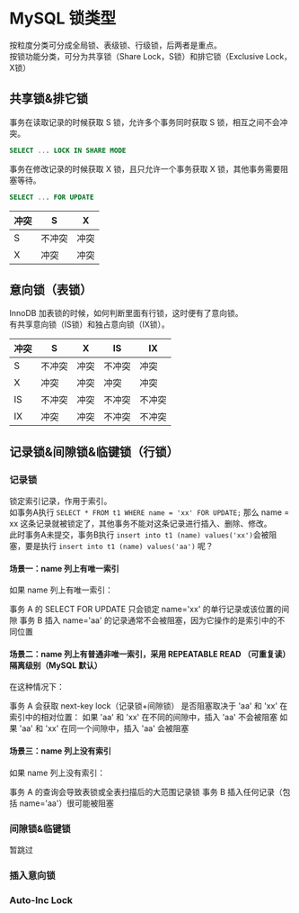 # MySQL 锁类型

按粒度分类可分成全局锁、表级锁、行级锁，后两者是重点。  
按锁功能分类，可分为共享锁（Share Lock，S锁）和排它锁（Exclusive Lock，X锁）

## 共享锁&排它锁

事务在读取记录的时候获取 S 锁，允许多个事务同时获取 S 锁，相互之间不会冲突。

```sql
SELECT ... LOCK IN SHARE MODE
```

事务在修改记录的时候获取 X 锁，且只允许一个事务获取 X 锁，其他事务需要阻塞等待。

```sql
SELECT ... FOR UPDATE
```

|冲突|S|X|
|--|--|--|
|S|不冲突|冲突|
|X|冲突|冲突|

## 意向锁（表锁）

InnoDB 加表锁的时候，如何判断里面有行锁，这时便有了意向锁。  
有共享意向锁（IS锁）和独占意向锁（IX锁）。

|冲突|S|X|IS|IX|
|--|--|--|--|--|
|S|不冲突|冲突|不冲突|冲突|
|X|冲突|冲突|冲突|冲突|
|IS|不冲突|冲突|不冲突|不冲突|
|IX|冲突|冲突|不冲突|不冲突|

## 记录锁&间隙锁&临键锁（行锁）

### 记录锁

锁定索引记录，作用于索引。  
如事务A执行 `SELECT * FROM t1 WHERE name = 'xx' FOR UPDATE;` 那么 name = xx 这条记录就被锁定了，其他事务不能对这条记录进行插入、删除、修改。  
此时事务A未提交，事务B执行 `insert into t1 (name) values('xx')`会被阻塞，要是执行 `insert into t1 (name) values('aa')` 呢？

#### 场景一：name 列上有唯一索引

如果 name 列上有唯一索引：

事务 A 的 SELECT FOR UPDATE 只会锁定 name='xx' 的单行记录或该位置的间隙
事务 B 插入 name='aa' 的记录通常不会被阻塞，因为它操作的是索引中的不同位置

#### 场景二：name 列上有普通非唯一索引，采用 REPEATABLE READ （可重复读）隔离级别（MySQL 默认）

在这种情况下：

事务 A 会获取 next-key lock（记录锁+间隙锁）
是否阻塞取决于 'aa' 和 'xx' 在索引中的相对位置：
如果 'aa' 和 'xx' 在不同的间隙中，插入 'aa' 不会被阻塞
如果 'aa' 和 'xx' 在同一个间隙中，插入 'aa' 会被阻塞

#### 场景三：name 列上没有索引

如果 name 列上没有索引：

事务 A 的查询会导致表锁或全表扫描后的大范围记录锁
事务 B 插入任何记录（包括 name='aa'）很可能被阻塞

### 间隙锁&临键锁

暂跳过

### 插入意向锁

### Auto-Inc Lock
